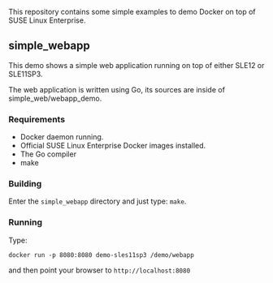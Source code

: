 This repository contains some simple examples to demo Docker on top of
SUSE Linux Enterprise.

## simple_webapp

This demo shows a simple web application running on top of either SLE12 or SLE11SP3.

The web application is written using Go, its sources are inside of simple_web/webapp_demo.

### Requirements

* Docker daemon running.
* Official SUSE Linux Enterprise Docker images installed.
* The Go compiler
* make

### Building

Enter the `simple_webapp` directory and just type: `make`.

### Running

Type:

`
docker run -p 8080:8080 demo-sles11sp3 /demo/webapp
`

and then point your browser to `http://localhost:8080`

